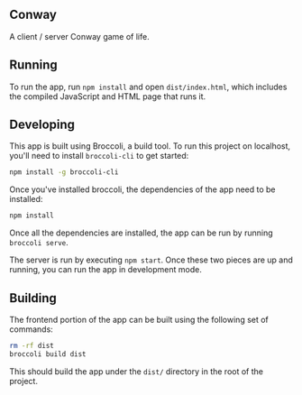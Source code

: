 ## Conway

A client / server Conway game of life.

## Running

To run the app, run `npm install` and open `dist/index.html`, which includes the compiled JavaScript and HTML page that runs it.

## Developing

This app is built using Broccoli, a build tool. To run this project on localhost, you'll need to install `broccoli-cli` to get started:

```bash
npm install -g broccoli-cli
```

Once you've installed broccoli, the dependencies of the app need to be installed:

```bash
npm install
```

Once all the dependencies are installed, the app can be run by running `broccoli serve`.

The server is run by executing `npm start`. Once these two pieces are up and running, you can run the app in development mode.

## Building

The frontend portion of the app can be built using the following set of commands:

```bash
rm -rf dist
broccoli build dist
```

This should build the app under the `dist/` directory in the root of the project.
